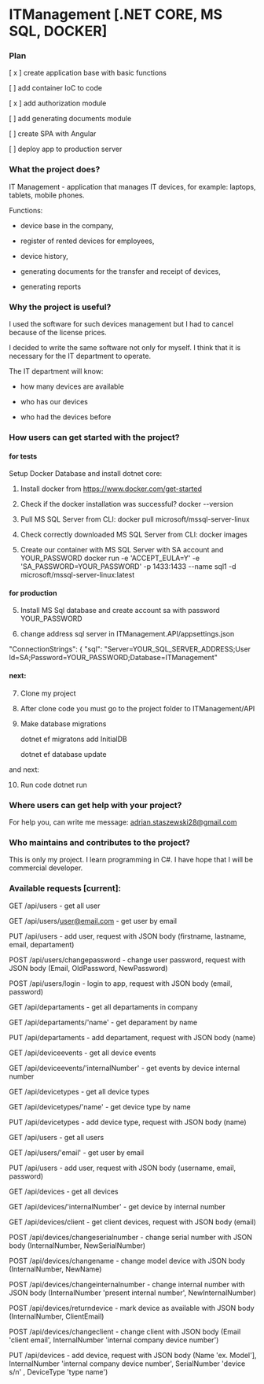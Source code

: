 # ITManagement [.NET CORE, MS SQL, DOCKER]

### Plan

[ x ] create application base with basic functions

[   ] add container IoC to code

[ x ] add authorization module

[   ] add generating documents module

[   ] create SPA with Angular

[   ] deploy app to production server


### What the project does?
IT Management - application that manages IT devices, for example: laptops, tablets, mobile phones.  

Functions: 

* device base in the company, 

* register of rented devices for employees, 

* device history, 

* generating documents for the transfer and receipt of devices, 

* generating reports

### Why the project is useful?
I used the software for such devices management but I had to cancel because of the license prices.

I decided to write the same software not only for myself. I think that it is necessary for the IT department to operate.

The IT department will know:

* how many devices are available

* who has our devices

* who had the devices before

### How users can get started with the project?
#### for tests

Setup Docker Database and install dotnet core:

1. Install docker from https://www.docker.com/get-started

2. Check if the docker installation was successful?
    docker --version

2. Pull MS SQL Server from CLI: 
    docker pull microsoft/mssql-server-linux

3. Check correctly downloaded MS SQL Server from CLI:
    docker images

4. Create our container with MS SQL Server with SA account and YOUR_PASSWORD
    docker run -e 'ACCEPT_EULA=Y' -e 'SA_PASSWORD=YOUR_PASSWORD' -p 1433:1433 --name sql1 -d microsoft/mssql-server-linux:latest

#### for production
5. Install MS Sql database and create account sa with password YOUR_PASSWORD

6. change address sql server in ITManagement.API/appsettings.json

  "ConnectionStrings": {
    "sql": "Server=YOUR_SQL_SERVER_ADDRESS;User Id=SA;Password=YOUR_PASSWORD;Database=ITManagement"

#### next:

7. Clone my project

8. After clone code you must go to the project folder to ITManagement/API

9. Make database migrations
    
    dotnet ef migratons add InitialDB
    
    dotnet ef database update
    
and next:

10. Run code
    dotnet run
    
### Where users can get help with your project?

For help you, can write me message: adrian.staszewski28@gmail.com

### Who maintains and contributes to the project?

This is only my project. I learn programming in C#. I have hope that I will be commercial developer.

### Available requests [current]:

GET /api/users - get all user

GET /api/users/user@email.com - get user by email

PUT /api/users - add user, request with JSON body (firstname, lastname, email, departament)

POST /api/users/changepassword - change user password, request with JSON body (Email, OldPassword, NewPassword)

POST /api/users/login - login to app, request with JSON body (email, password)

GET /api/departaments - get all departaments in company

GET /api/departaments/'name' - get deparament by name

PUT /api/departaments - add departament, request with JSON body (name)

GET /api/deviceevents - get all device events

GET /api/deviceevents/'internalNumber' - get events by device internal number

GET /api/devicetypes - get all device types

GET /api/devicetypes/'name' - get device type by name

PUT /api/devicetypes - add device type, request with JSON body (name)

GET /api/users - get all users

GET /api/users/'email' - get user by email

PUT /api/users - add user, request with JSON body (username, email, password)

GET /api/devices - get all devices 

GET /api/devices/'internalNumber' - get device by internal number

GET /api/devices/client - get client devices, request with JSON body (email)

POST /api/devices/changeserialnumber - change serial number with JSON body (InternalNumber, NewSerialNumber)

POST /api/devices/changename - change model device with JSON body (InternalNumber, NewName)

POST /api/devices/changeinternalnumber - change internal number with JSON body (InternalNumber 'present internal number', NewInternalNumber)

POST /api/devices/returndevice - mark device as available with JSON body (InternalNumber, ClientEmail)

POST /api/devices/changeclient - change client with JSON body (Email 'client email', InternalNumber 'internal company device number')

PUT /api/devices - add device, request with JSON body (Name 'ex. Model'], InternalNumber 'internal company device number',             SerialNumber 'device s/n' , DeviceType 'type name')


